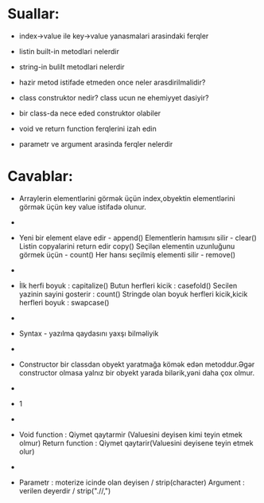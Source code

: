 # Suallar:
- index->value ile key->value yanasmalari arasindaki ferqler

- listin built-in metodlari nelerdir

- string-in bulilt metodlari nelerdir

- hazir metod istifade etmeden once neler arasdirilmalidir?

- class construktor nedir? class ucun ne ehemiyyet dasiyir?

- bir class-da nece eded construktor olabiler

- void ve return function ferqlerini izah edin

- parametr ve argument arasinda ferqler nelerdir


# Cavablar:
- Arraylerin elementlərini görmək üçün index,obyektin elementlərini görmək üçün key value istifadə olunur.
*
- Yeni bir element elave edir - append()
Elementlerin hamısını silir - clear() 
Listin copyalarini return edir copy() 
Seçilən elementin uzunluğunu görmek üçün - count() 
Her hansı seçilmiş elementi silir - remove()
*
- İlk herfi boyuk : capitalize() 
Butun herfleri kicik : casefold()
Secilen yazinin sayini gosterir : count()
Stringde olan boyuk herfleri kicik,kicik herfleri boyuk : swapcase() 
*
- Syntax - yazılma qaydasını yaxşı bilməliyik
*
- Constructor bir classdan obyekt yaratmağa kömək edən metoddur.Əgər constructor olmasa yalnız bir obyekt yarada bilərik,yəni daha çox olmur.
*
- 1
*
- Void function : Qiymet qaytarmir (Valuesini deyisen kimi teyin etmek olmur)   Return function : Qiymet qaytarir(Valuesini deyisene teyin etmek olur)
*
- Parametr : moterize icinde olan deyisen / strip(character)
Argument : verilen deyerdir / strip(".//,")